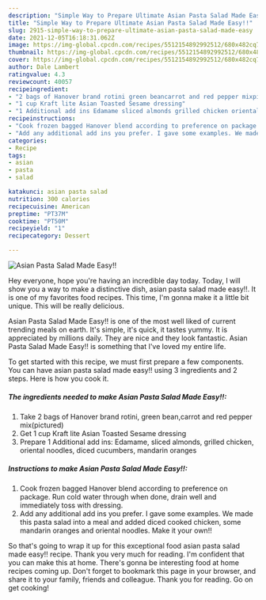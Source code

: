 ```yaml
---
description: "Simple Way to Prepare Ultimate Asian Pasta Salad Made Easy!!"
title: "Simple Way to Prepare Ultimate Asian Pasta Salad Made Easy!!"
slug: 2915-simple-way-to-prepare-ultimate-asian-pasta-salad-made-easy
date: 2021-12-05T16:18:31.062Z
image: https://img-global.cpcdn.com/recipes/5512154892992512/680x482cq70/asian-pasta-salad-made-easy-recipe-main-photo.jpg
thumbnail: https://img-global.cpcdn.com/recipes/5512154892992512/680x482cq70/asian-pasta-salad-made-easy-recipe-main-photo.jpg
cover: https://img-global.cpcdn.com/recipes/5512154892992512/680x482cq70/asian-pasta-salad-made-easy-recipe-main-photo.jpg
author: Dale Lambert
ratingvalue: 4.3
reviewcount: 40057
recipeingredient:
- "2 bags of Hanover brand rotini green beancarrot and red pepper mixpictured"
- "1 cup Kraft lite Asian Toasted Sesame dressing"
- "1 Additional add ins Edamame sliced almonds grilled chicken oriental noodles diced cucumbers mandarin oranges"
recipeinstructions:
- "Cook frozen bagged Hanover blend according to preference on package. Run cold water through when done, drain well and immediately toss with dressing."
- "Add any additional add ins you prefer. I gave some examples. We made this pasta salad into a meal and added diced cooked chicken, some mandarin oranges and oriental noodles. Make it your own!!"
categories:
- Recipe
tags:
- asian
- pasta
- salad

katakunci: asian pasta salad 
nutrition: 300 calories
recipecuisine: American
preptime: "PT37M"
cooktime: "PT50M"
recipeyield: "1"
recipecategory: Dessert

---
```



![Asian Pasta Salad Made Easy!!](https://img-global.cpcdn.com/recipes/5512154892992512/680x482cq70/asian-pasta-salad-made-easy-recipe-main-photo.jpg)

Hey everyone, hope you're having an incredible day today. Today, I will show you a way to make a distinctive dish, asian pasta salad made easy!!. It is one of my favorites food recipes. This time, I'm gonna make it a little bit unique. This will be really delicious.

Asian Pasta Salad Made Easy!! is one of the most well liked of current trending meals on earth. It's simple, it's quick, it tastes yummy. It is appreciated by millions daily. They are nice and they look fantastic. Asian Pasta Salad Made Easy!! is something that I've loved my entire life.




To get started with this recipe, we must first prepare a few components. You can have asian pasta salad made easy!! using 3 ingredients and 2 steps. Here is how you cook it.

<!--inarticleads1-->

##### The ingredients needed to make Asian Pasta Salad Made Easy!!:

1. Take 2 bags of Hanover brand rotini, green bean,carrot and red pepper mix(pictured)
1. Get 1 cup Kraft lite Asian Toasted Sesame dressing
1. Prepare 1 Additional add ins: Edamame, sliced almonds, grilled chicken, oriental noodles, diced cucumbers, mandarin oranges




<!--inarticleads2-->

##### Instructions to make Asian Pasta Salad Made Easy!!:

1. Cook frozen bagged Hanover blend according to preference on package. Run cold water through when done, drain well and immediately toss with dressing.
1. Add any additional add ins you prefer. I gave some examples. We made this pasta salad into a meal and added diced cooked chicken, some mandarin oranges and oriental noodles. Make it your own!!




So that's going to wrap it up for this exceptional food asian pasta salad made easy!! recipe. Thank you very much for reading. I'm confident that you can make this at home. There's gonna be interesting food at home recipes coming up. Don't forget to bookmark this page in your browser, and share it to your family, friends and colleague. Thank you for reading. Go on get cooking!
